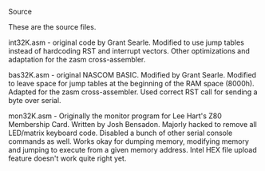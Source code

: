 Source
<p>
These are the source files.
<p>
int32K.asm - original code by Grant Searle. Modified to use jump tables instead of hardcoding RST and interrupt vectors. Other optimizations and adaptation for the zasm cross-assembler.
<p>
bas32K.asm - original NASCOM BASIC. Modified by Grant Searle. Modified to leave space for jump tables at the beginning of the RAM space (8000h). Adapted for the zasm cross-assembler. Used correct RST call for sending a byte over serial.
<p>
mon32K.asm - Originally the monitor program for Lee Hart's Z80 Membership Card. Written by Josh Bensadon. 
Majorly hacked to remove all LED/matrix keyboard code. Disabled a bunch of other serial console commands as well. 
Works okay for dumping memory, modifying memory and jumping to execute from a given memory address. Intel HEX file upload feature doesn't work quite right yet.
